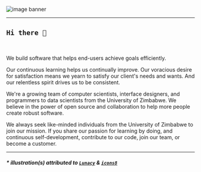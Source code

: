 
![image banner](https://github.com/zimcpa/.github/blob/main/profile/banner-final-5.png?raw=true)

---


## `Hi there 👋`

<br/>

<!--

**Here are some ideas to get you started:**

🙋‍♀️ A short introduction - what is your organization all about?
🌈 Contribution guidelines - how can the community get involved?
👩‍💻 Useful resources - where can the community find your docs? Is there anything else the community should know?
🍿 Fun facts - what does your team eat for breakfast?
🧙 Remember, you can do mighty things with the power of [Markdown](https://docs.github.com/github/writing-on-github/getting-started-with-writing-and-formatting-on-github/basic-writing-and-formatting-syntax)
-->

We build software that helps end-users achieve goals efficiently.

Our continuous learning helps us continually improve. Our voracious desire for satisfaction means we yearn to satisfy our client's needs and wants. And our relentless spirit drives us to be consistent.

We're a growing team of computer scientists, interface designers, and programmers to data scientists from the University of Zimbabwe. We believe in the power of open source and collaboration to help more people create robust software.

We always seek like-minded individuals from the University of Zimbabwe to join our mission. If you share our passion for learning by doing, and continuous self-development, contribute to our code, join our team, or become a customer.


---

##### * illustration(s) attributed to [`Lunacy`](https://icons8.com/lunacy) & [`icons8`](https://icons8.com)
